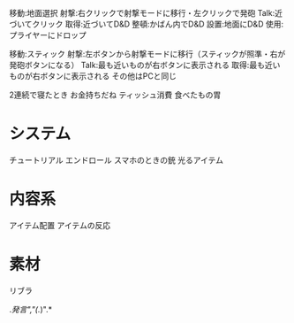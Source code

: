 
移動:地面選択
射撃:右クリックで射撃モードに移行・左クリックで発砲
Talk:近づいてクリック
取得:近づいてD&D
整頓:かばん内でD&D
設置:地面にD&D
使用:プライヤーにドロップ

移動:スティック
射撃:左ボタンから射撃モードに移行（スティックが照準・右が発砲ボタンになる）
Talk:最も近いものが右ボタンに表示される
取得:最も近いものが右ボタンに表示される
その他はPCと同じ

2連続で寝たとき
お金持ちだね
ティッシュ消費
食べたもの胃

# システム
チュートリアル
エンドロール
スマホのときの銃
光るアイテム

# 内容系
アイテム配置
アイテムの反応

# 素材
リブラ

.*発言","(.*)".*

